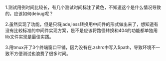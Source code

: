 1.测试用例时间比较长，有几个测试时间标注了黄色，不知道这个是什么情况导致的，应该如何debug呢？

2.虽然实现了功能，但是只将jade,less转换用中间件的形式做出来了，想知道有没有比较标准的中间件实现方案，是不是应该将路径转换和404的功能都单独用lib文件实现是最佳实践。

3.用tmux开了3个终端窗口平铺，因为没有在.zshrc中写入$path，导致环境不一致不方便测试也浪费了很多时间。
